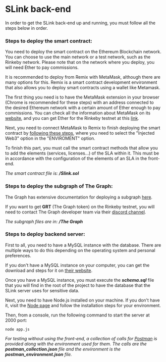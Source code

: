 # SLink back-end
In order to get the SLink back-end up and running, you must follow all the steps below in order.

### Steps to deploy the smart contract:

You need to deploy the smart contract on the Ethereum Blockchain network. You can choose to use the main network or a test network, such as the Rinkeby network. Please note that on the network where you deploy, you will need Ether to pay commissions.

It is recommended to deploy from Remix with MetaMask, although there are many options for this. Remix is a smart contract development environment that also allows you to deploy smart contracts using a wallet like Metamask.

The first thing you need is to have the MetaMask extension in your browser (Chrome is recommended for these steps) with an address connected to the desired Ethereum network with a certain amount of Ether enough to pay commissions. You can check all the information about MetaMask on its [website](https://metamask.io/), and you can get Ether for the Rinkeby testnet at this [link](https://faucets.chain.link/).

Next, you need to connect MetaMask to Remix to finish deploying the smart contract by [following these steps](https://remix-ide.readthedocs.io/en/latest/create_deploy.html), where you need to select the "Injected Web3" option in the "ENVIROMENT" option.

To finish this part, you must call the smart contract methods that allow you to add the elements (services, licenses...) of the SLA within it. This must be in accordance with the configuration of the elements of an SLA in the front-end.

*The smart contract file is: **/Slink.sol***

### Steps to deploy the subgraph of The Graph:

The Graph has extensive documentation for deploying a subgraph [here](https://thegraph.com/docs/en/developer/quick-start/).

If you want to get **GRT** (The Graph token) on the Rinkeby testnet, you will need to contact The Graph developer team via their [discord channel](https://discord.gg/vtvv7FP).

*The subgraph files are in: **/The Graph***

### Steps to deploy backend server:
First to all, you need to have a MySQL instance with the database. There are multiple ways to do this depending on the operating system and personal preferences.

If you don't have a MySQL instance on your computer, you can get the download and steps for it on [their website](https://www.mysql.com/downloads/).

Once you have a MySQL instance, you must execute the ***schema.sql*** file that you will find in the root of the project to have the database that the SLink server uses for sensitive data.

Next, you need to have Node.js installed on your machine. If you don't have it, visit the [Node page](https://nodejs.org/) and follow the installation steps for your environment.

Then, from a console, run the following command to start the server at 2000 port:
```
node app.js
```
*For testing without using the front-end, a collection of calls for [Postman](https://www.postman.com/) is provided along with the environment used for them. The calls are the **postman_collection.json** file and the environment is the **postman_environment.json** file.*
